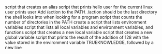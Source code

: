 script that creates an alias
script that prints hello user for the current linux user
prints user
Add /action to the PATH. /action should be the last directory the shell looks into when looking for a program
script that counts the number of directories in the PATH
create a script that lists environment variables
script that lists all local variables and environment variables, and functions
script that creates a new local variable
script that creates a new global variable
script that prints the result of the addition of 128 with the value stored in the environment variable TRUEKNOWLEDGE, followed by a new line
